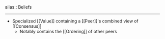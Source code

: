 alias:: Beliefs

- ---
- Specialized [[Value]] containing a [[Peer]]'s combined view of [[Consensus]]
	- Notably contains the [[Ordering]] of other peers